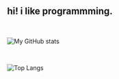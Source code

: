 <h2>hi! i like programmming.</h2>

<br>

![My GitHub stats](https://github-readme-stats.vercel.app/api?username=A26-Projects&show_icons=true&theme=radical&bg_color=1e1e2e&text_color=cdd6f4&icon_color=cba6f7&title_color=94e2d5)

<br>

![Top Langs](https://github-readme-stats.vercel.app/api/top-langs/?username=A26-Projects&layout=compact&show_icons=true&theme=radical&bg_color=1e1e2e&text_color=cdd6f4&icon_color=cba6f7&title_color=94e2d5)
